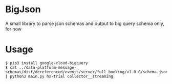 # BigJson

A small library to parse json schemas and output to big query schema only, for now

# Usage

```
$ pip3 install google-cloud-bigquery
$ cat ../data-platform-message-schemas/dist/dereferenced/events/server/full_booking/v1.0.0/schema.json | python3 main.py hx-trial collector__streaming
```
